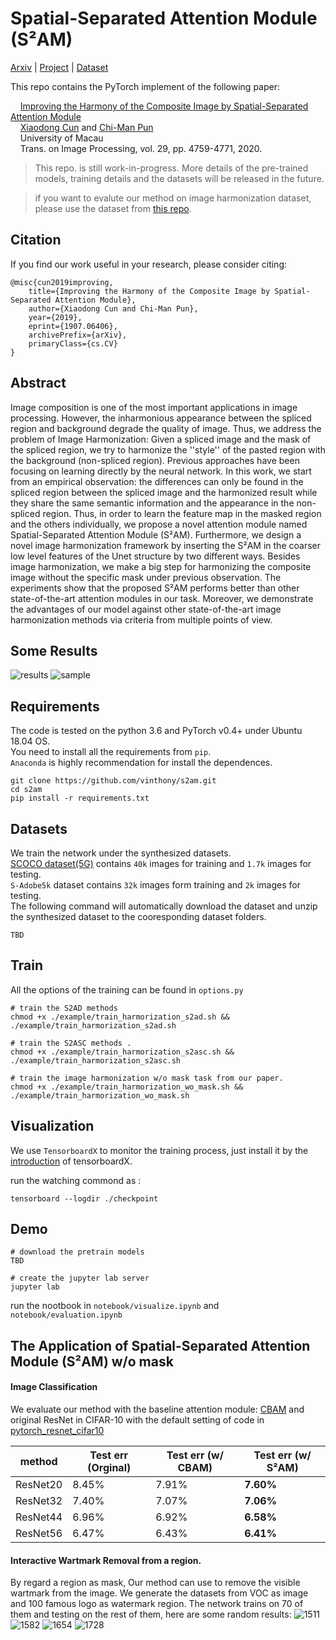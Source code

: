 # Spatial-Separated Attention Module (S²AM)
[Arxiv](https://arxiv.org/abs/1907.06406) | [Project](https://vinthony.github.io/academicpages.github.io/projects/rasc.html) | [Dataset](TBD)

This repo contains the PyTorch implement of the following paper:

&nbsp;&nbsp;&nbsp;&nbsp;[Improving the Harmony of the Composite Image by Spatial-Separated Attention Module](https://arxiv.org/abs/1907.06406)<br>
&nbsp;&nbsp;&nbsp;&nbsp;[Xiaodong Cun](https://vinthony.github.io/academicpages.github.io/) and [Chi-Man Pun](http://www.cis.umac.mo/~cmpun/)<br>
&nbsp;&nbsp;&nbsp;&nbsp;University of Macau<br>
&nbsp;&nbsp;&nbsp;&nbsp;Trans. on Image Processing, vol. 29, pp. 4759-4771, 2020.

> This repo. is still work-in-progress. More details of the pre-trained models, training details and the datasets will be released in the future.

> if you want to evalute our method on image harmonization dataset, please use the dataset from [this repo](https://github.com/bcmi/Image_Harmonization_Datasets).

## **Citation**

If you find our work useful in your research, please consider citing:
```
@misc{cun2019improving,
    title={Improving the Harmony of the Composite Image by Spatial-Separated Attention Module},
    author={Xiaodong Cun and Chi-Man Pun},
    year={2019},
    eprint={1907.06406},
    archivePrefix={arXiv},
    primaryClass={cs.CV}
}
```

## Abstract

Image composition is one of the most important applications in image processing. However, the inharmonious appearance between the spliced region and background degrade the quality of image. Thus, we address the problem of Image Harmonization: Given a spliced image and the mask of the spliced region, we try to harmonize the ''style'' of the pasted region with the background (non-spliced region). Previous approaches have been focusing on learning directly by the neural network.
In this work, we start from an empirical observation: the differences can only be found in the spliced region between the spliced image and the harmonized result while they share the same semantic information and the appearance in the non-spliced region. Thus, in order to learn the feature map in the masked region and the others individually, we propose a novel attention module named Spatial-Separated Attention Module (S²AM). Furthermore, we design a novel image harmonization framework by inserting the S²AM in the coarser low level features of the Unet structure by two different ways. Besides image harmonization, we make a big step for harmonizing the composite image without the specific mask under previous observation. The experiments show that the proposed S²AM performs better than other state-of-the-art attention modules in our task.  Moreover, we demonstrate the advantages of our model against other state-of-the-art image harmonization methods via criteria from multiple points of view.

## Some Results

![results](https://user-images.githubusercontent.com/4397546/61209516-931c0f00-a72c-11e9-84ef-c7b7bc794c0e.png)
![sample](https://user-images.githubusercontent.com/4397546/61209520-93b4a580-a72c-11e9-881f-40de42c3a4f7.png)


## Requirements
The code is tested on the python 3.6 and PyTorch v0.4+ under Ubuntu 18.04 OS.</br>
You need to install all the requirements from `pip`.</br>
`Anaconda` is highly recommendation for install the dependences.</br> 
```
git clone https://github.com/vinthony/s2am.git
cd s2am
pip install -r requirements.txt
```

## Datasets
We train the network under the synthesized datasets.<br>
[SCOCO dataset(5G)](https://uofmacau-my.sharepoint.com/:u:/g/personal/yb87432_umac_mo/EZ4-Qpk-iHFLrTfZKIzAivoBn_Jm8mMkZ6EiqAsz4M0Uhg?e=uqShf3) contains `40k` images for training and `1.7k` images for testing.<br>
`S-Adobe5k` dataset contains `32k` images form training and `2k` images for testing. <br>
The following command will automatically download the dataset and unzip the synthesized dataset to the cooresponding dataset folders.

```
TBD
```

## Train

All the options of the training can be found in `options.py`

```
# train the S2AD methods 
chmod +x ./example/train_harmorization_s2ad.sh && ./example/train_harmorization_s2ad.sh

# train the S2ASC methods .
chmod +x ./example/train_harmorization_s2asc.sh && ./example/train_harmorization_s2asc.sh

# train the image harmonization w/o mask task from our paper.
chmod +x ./example/train_harmorization_wo_mask.sh && ./example/train_harmorization_wo_mask.sh
```

## Visualization

We use `TensorboardX`  to monitor the training process, just install it by the [introduction](https://github.com/lanpa/tensorboardX) of tensorboardX.

run the watching commond as :
```
tensorboard --logdir ./checkpoint
```
## Demo
```
# download the pretrain models
TBD

# create the jupyter lab server 
jupyter lab
```
run the nootbook in `notebook/visualize.ipynb` and `notebook/evaluation.ipynb`

## The Application of Spatial-Separated Attention Module (S²AM) w/o mask

#### Image Classification

We evaluate our method with the baseline attention module: [CBAM](https://arxiv.org/abs/1807.06521) and original ResNet in CIFAR-10 with the default setting of code in [pytorch_resnet_cifar10](https://github.com/akamaster/pytorch_resnet_cifar10)

| method | Test err (Orginal) | Test err (w/ CBAM) | **Test err (w/ S²AM)**|
| -- | -- | -- | -- |
| ResNet20 | 8.45% | 7.91% | **7.60%** |
| ResNet32 | 7.40% | 7.07% | **7.06%** |
| ResNet44 | 6.96% | 6.92% | **6.58%** |
| ResNet56 | 6.47% | 6.43% | **6.41%** |

#### Interactive Wartmark Removal from a region.
By regard a region as mask, Our method can use to remove the visible wartmark from the image. We generate the datasets from VOC as image and 100 famous logo as watermark region. The network trains on 70 of them and testing on the rest of them, here are some random results:
![1511](https://user-images.githubusercontent.com/4397546/61209289-e80b5580-a72b-11e9-9608-6da743935cb0.png)
![1582](https://user-images.githubusercontent.com/4397546/61209290-e80b5580-a72b-11e9-862a-24f71217b43d.png)
![1654](https://user-images.githubusercontent.com/4397546/61209291-e8a3ec00-a72b-11e9-8372-ed45e26d18e4.png)
![1728](https://user-images.githubusercontent.com/4397546/61209292-e8a3ec00-a72b-11e9-875b-ed7bf9027af9.png)

